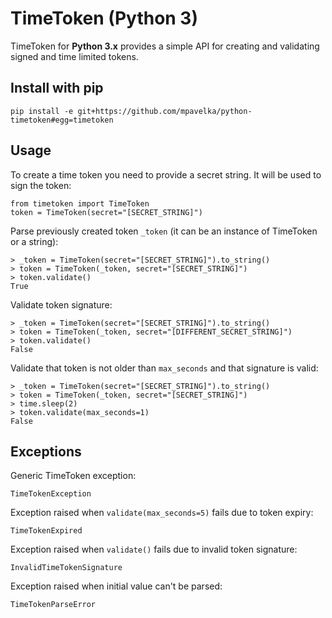 TimeToken (Python 3)
===

TimeToken for **Python 3.x** provides a simple API for creating and validating signed and time limited tokens.

## Install with pip

```
pip install -e git+https://github.com/mpavelka/python-timetoken#egg=timetoken
```

## Usage

To create a time token you need to provide a secret string. It will be used to sign the token:

```
from timetoken import TimeToken
token = TimeToken(secret="[SECRET_STRING]")
```

Parse previously created token `_token` (it can be an instance of TimeToken or a string):

```
> _token = TimeToken(secret="[SECRET_STRING]").to_string()
> token = TimeToken(_token, secret="[SECRET_STRING]")
> token.validate()
True
```

Validate token signature:

```
> _token = TimeToken(secret="[SECRET_STRING]").to_string()
> token = TimeToken(_token, secret="[DIFFERENT_SECRET_STRING]")
> token.validate()
False
```

Validate that token is not older than `max_seconds` and that signature is valid:

```
> _token = TimeToken(secret="[SECRET_STRING]").to_string()
> token = TimeToken(_token, secret="[SECRET_STRING]")
> time.sleep(2)
> token.validate(max_seconds=1)
False
```

## Exceptions

Generic TimeToken exception:

```
TimeTokenException
```

Exception raised when `validate(max_seconds=5)` fails due to token expiry: 

```
TimeTokenExpired
```

Exception raised when `validate()` fails due to invalid token signature:

```
InvalidTimeTokenSignature
```

Exception raised when initial value can't be parsed:

```
TimeTokenParseError
```